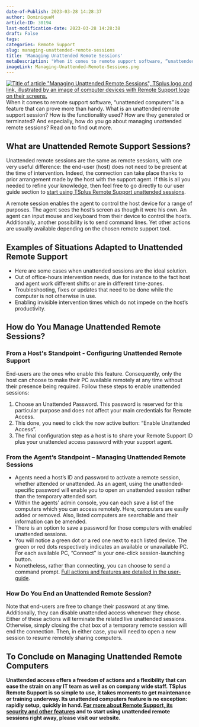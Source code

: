 ```yaml
---
date-of-Publish: 2023-03-28 14:28:37
author: DominiqueM
article-ID: 30194
last-modification-date: 2023-03-28 14:28:38
draft: False
tags: 
categories: Remote Support
slug: managing-unattended-remote-sessions
title: 'Managing Unattended Remote Sessions'
metaDescription: "When it comes to remote support software, “unattended computers” is a handy feature. Ready to read about managing unattended remote sessions?"
imageLink: Managing-Unattended-Remote-Sessions.png
---
```

[![Title of article "Managing Unattended Remote Sessions", TSplus logo and link, illustrated by an image of computer devices with Remote Support logo on their screens.](/images/Managing-Unattended-Remote-Sessions.png)](https://tsplus.net/remote-support/) 
When it comes to remote support software, “unattended computers” is a feature that can prove more than handy. What is an unattended remote support session? How is the functionality used? How are they generated or terminated? And especially, how do you go about managing unattended remote sessions? Read on to find out more.
## What are Unattended Remote Support Sessions?


Unattended remote sessions are the same as remote sessions, with one very useful difference: the end-user (host) does not need to be present at the time of intervention. Indeed, the connection can take place thanks to prior arrangement made by the host with the support agent. If this is all you needed to refine your knowledge, then feel free to go directly to our user guide section to [start using TSplus Remote Support unattended sessions](https://docs.terminalserviceplus.com/remote-support-v3/unattended).


A remote session enables the agent to control the host device for a range of purposes. The agent sees the host’s screen as though it were his own. An agent can input mouse and keyboard from their device to control the host’s. Additionally, another possibility is to send command lines. Yet other actions are usually available depending on the chosen remote support tool.


## Examples of Situations Adapted to Unattended Remote Support


* Here are some cases when unattended sessions are the ideal solution.
* Out of office-hours intervention needs, due for instance to the fact host and agent work different shifts or are in different time-zones.
* Troubleshooting, fixes or updates that need to be done while the computer is not otherwise in use.
* Enabling invisible intervention times which do not impede on the host’s productivity.


## How do You Manage Unattended Remote Sessions?


### From a Host's Standpoint - Configuring Unattended Remote Support


End-users are the ones who enable this feature. Consequently, only the host can choose to make their PC available remotely at any time without their presence being required. Follow these steps to enable unattended sessions:


1. Choose an Unattended Password. This password is reserved for this particular purpose and does not affect your main credentials for Remote Access.
2. This done, you need to click the now active button: “Enable Unattended Access”.
3. The final configuration step as a host is to share your Remote Support ID plus your unattended access password with your support agent.


### From the Agent’s Standpoint – Managing Unattended Remote Sessions


* Agents need a host’s ID and password to activate a remote session, whether attended or unattended. As an agent, using the unattended-specific password will enable you to open an unattended session rather than the temporary attended sort.
* Within the agents' admin console, you can each save a list of the computers which you can access remotely. Here, computers are easily added or removed. Also, listed computers are searchable and their information can be amended.
* There is an option to save a password for those computers with enabled unattended sessions.
* You will notice a green dot or a red one next to each listed device. The green or red dots respectively indicates an available or unavailable PC. For each available PC, “Connect” is your one-click session-launching button.
* Nonetheless, rather than connecting, you can choose to send a command prompt. [Full actions and features are detailed in the user-guide](https://docs.terminalserviceplus.com/remote-support-v3/computers).


### How Do You End an Unattended Remote Session?


Note that end-users are free to change their password at any time. Additionally, they can disable unattended access whenever they chose. Either of these actions will terminate the related live unattended sessions. Otherwise, simply closing the chat box of a temporary remote session will end the connection. Then, in either case, you will need to open a new session to resume remotely sharing computers.


## To Conclude on Managing Unattended Remote Computers


**Unattended access offers a freedom of actions and a flexibility that can ease the strain on any IT team as well as on company wide staff. TSplus Remote Support is so simple to use, it takes moments to get maintenance or training underway. Its unattended computers feature is no exception: rapidly setup, quickly in hand. [For more about Remote Support, its security and other features](https://tsplus.net/remote-support/) and to start using unattended remote sessions right away, please visit our website.**


